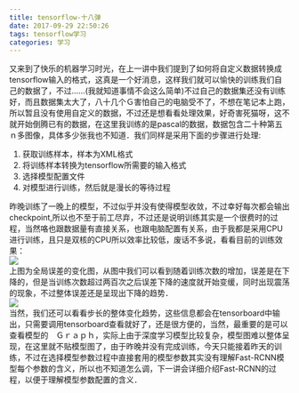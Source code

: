 ```yaml
---
title: tensorflow-十八弹
date: 2017-09-29 22:50:26
tags: tensorflow学习
categories: 学习
---
```

又来到了快乐的机器学习时光，在上一讲中我们提到了如何将自定义数据转换成tensorflow输入的格式，这真是一个好消息，这样我们就可以愉快的训练我们自己的数据了，不过......(我就知道事情不会这么简单)不过自己的数据集还没有训练好，而且数据集太大了，八十几个Ｇ害怕自己的电脑受不了，不想在笔记本上跑，所以暂且没有使用自定义的数据，不过还是想看看处理效果，好奇害死猫呀，这不就开始倒腾已有的数据，在这里我训练的是pascal的数据，数据包含二十种第五ｎ多图像，具体多少张我也不知道．我们同样是采用下面的步骤进行处理:
1. 获取训练样本，样本为XML格式  
2. 将训练样本转换为tensorflow所需要的输入格式
3. 选择模型配置文件
4. 对模型进行训练，然后就是漫长的等待过程

昨晚训练了一晚上的模型，不过似乎并没有使得模型收敛，不过幸好每次都会输出checkpoint,所以也不至于前工尽弃，不过还是说明训练其实是一个很费时的过程，当然咯也跟数据量有直接关系，也跟电脑配置有关系，由于我都是采用CPU进行训练，且只是双核的CPU所以效率比较低，废话不多说，看看目前的训练效果：  
<img src="http://blogimage-1251632003.cosgz.myqcloud.com/fastrecnnTotalLoss.png">     
上图为全局误差的变化图，从图中我们可以看到随着训练次数的增加，误差是在下降的，但是当训练次数超过两百次之后误差下降的速度就开始变缓，同时出现震荡的现象，不过整体误差还是呈现出下降的趋势．  
<img src="http://blogimage-1251632003.cosgz.myqcloud.com/fastrcnnstep.png">  
当然，我们还可以看看步长的整体变化趋势，这些信息都会在tensorboard中输出，只需要调用tensorboard查看就好了，还是很方便的，当然，最重要的是可以查看模型的　Ｇｒａｐｈ，实际上由于深度学习模型比较复杂，模型图难以整体呈现，在这里就不贴模型图了，由于昨晚并没有完成训练，今天只能接着昨天的训练，不过在选择模型参数过程中直接套用的模型参数其实没有理解Fast-RCNN模型每个参数的含义，所以也不知道怎么调，下一讲会详细介绍Fast-RCNN的过程，以便于理解模型参数配置的含义．
